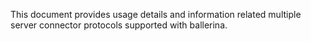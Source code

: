 This document provides usage details and information related multiple server connector protocols supported
with ballerina.